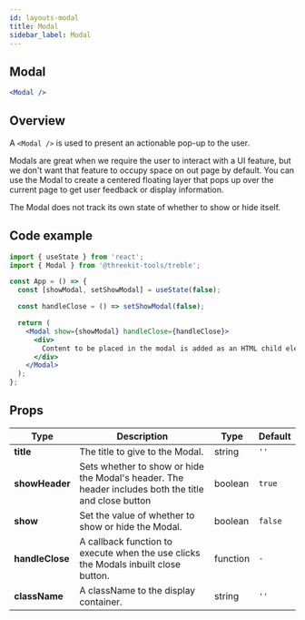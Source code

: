```yaml
---
id: layouts-modal
title: Modal
sidebar_label: Modal
---
```


## Modal

```jsx
<Modal />
```

## Overview

A `<Modal />` is used to present an actionable pop-up to the user.

Modals are great when we require the user to interact with a UI feature, but we don't want that feature to occupy space on out page by default. You can use the Modal to create a centered floating layer that pops up over the current page to get user feedback or display information.

The Modal does not track its own state of whether to show or hide itself.

## Code example

```jsx
import { useState } from 'react';
import { Modal } from '@threekit-tools/treble';

const App = () => {
  const [showModal, setShowModal] = useState(false);

  const handleClose = () => setShowModal(false);

  return (
    <Modal show={showModal} handleClose={handleClose}>
      <div>
        Content to be placed in the modal is added as an HTML child element.
      </div>
    </Modal>
  );
};
```

## Props

| Type            | Description                                                                                          | Type     | Default |
| --------------- | ---------------------------------------------------------------------------------------------------- | -------- | ------- |
| **title**       | The title to give to the Modal.                                                                      | string   | `''`    |
| **showHeader**  | Sets whether to show or hide the Modal's header. The header includes both the title and close button | boolean  | `true`  |
| **show**        | Set the value of whether to show or hide the Modal.                                                  | boolean  | `false` |
| **handleClose** | A callback function to execute when the use clicks the Modals inbuilt close button.                  | function | `-`     |
| **className**   | A className to the display container.                                                                | string   | `''`    |
